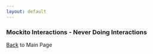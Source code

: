```yaml
---
layout: default
---
```


### Mockito Interactions - Never Doing Interactions

[Back](/mockito-crafting-code) to Main Page
